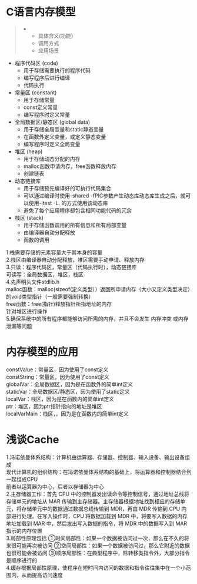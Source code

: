 # C语言内存模型  
> + + 具体含义(功能）
>   + 调用方式
>   + 应用场景
+ 程序代码区 (code)
    + 用于存储需要执行的程序代码
    + 编写程序后进行编译
    + 代码执行
+ 常量区 (constant)
    + 用于存储常量
    + const定义常量
    + 编写程序时定义常量
+ 全局数据区/静态区 (global data)
    + 用于存储全局变量和static静态变量
    + 在函数外定义变量，或定义静态变量
    + 编写程序时定义全局变量
+ 堆区 (heap)
    + 用于存储动态分配的内存
    + malloc函数申请内存，free函数释放内存
    + 创建链表
+ 动态链接库
    + 用于存储预先编译好的可执行代码集合
    + 可以通过编译时使用-shared -fPIC参数产生动态库动态库生成之后，就可以使用-ltest -L. 的方式使用该动态库
    + 避免了每个应用程序都包含相同功能代码的冗余
+ 栈区 (stack)
    + 用于存储函数调用的所有信息和所有局部变量
    + 由编译器自动分配释放
    + 函数的调用    

1.栈需要存储的元素容量大于其本身的容量  
2.栈区由编译器自动分配释放，堆区需要手动申请、释放内存  
3.只读：程序代码区，常量区（代码执行时），动态链接库  
可读写：全局数据区，堆区，栈区  
4.先声明头文件stdlib.h  
malloc函数：malloc(sizeof(定义类型））返回所申请内存（大小又定义类型决定）的void类型指针（一般需要强制转换）  
free函数：free(指针)释放指针所指地址的内存  
针对堆区进行操作  
5.确保系统中的所有程序都能够访问所需的内存，并且不会发生 内存冲突 或内存泄漏等问题  
# 内存模型的应用  
constValue：常量区，因为使用了const定义  
constString：常量区，因为使用了const定义  
globalVar：全局数据区，因为是在函数外的简单int定义  
staticVar：全局数据区/静态区，因为使用了static定义  
localVar：栈区，因为是在函数内的简单int定义  
ptr：堆区，因为ptr指针指向的地址是堆区  
localVarMain：栈区，，因为是在函数内的简单int定义  
# 浅谈Cache  
1.冯诺依曼体系结构：计算机由运算器、存储器、控制器、输入设备、输出设备组成  
现代计算机的组织结构：在冯诺依曼体系结构的基础上，将运算器和控制器结合到一起组成CPU  
前者以运算器为中心，后者以存储器为中心  
2.主存储器工作：首先 CPU 中的控制器发出读命令等控制信号，通过地址总线将存储单元的地址从 MAR 传输到主存储器。主存储器根据地址找到相应的存储单元，将存储单元中的数据通过数据总线传输到 MDR，再由 MDR 传输到 CPU 内部进行处理。在写入操作时，CPU 将数据加载到 MDR 中，将要写入数据的内存地址加载到 MAR 中，然后发出写入数据的指令，将 MDR 中的数据写入到 MAR 指示的内存位置  
3.局部性原理包括 ①时间局部性：如果一个数据被访问过一次，那么在不久的将来很可能再次被访问 ②空间局部性：如果一个数据被访问过，那么它附近的数据也很可能会被访问 ③顺序局部性：在典型程序中，除转移类指令外，大部分指令是顺序进行的  
4.缓存根据局部性原理，使程序在短时间内访问的数据和指令往往集中在一个小范围内，从而提高访问速度

